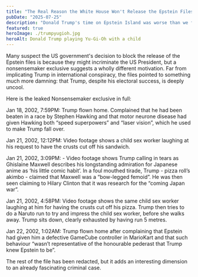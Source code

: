 ```yaml
---
title: "The Real Reason the White House Won't Release the Epstein Files"
pubDate: "2025-07-25"
description: "Donald Trump's time on Epstein Island was worse than we feared"
featured: true
heroImage: ./trumpyugioh.jpg
heroAlt: Donald Trump playing Yu-Gi-Oh with a child
---
```


Many suspect the US government's decision to block the release of the Epstein files is because they might incriminate the US President, but a nonsensemaker exclusive suggests a wholly different motivation. Far from implicating Trump in international conspiracy, the files pointed to something much more damning: that Trump, despite his electoral success, is deeply uncool.

Here is the leaked Nonsensemaker exclusive in full: 

Jan 18, 2002, 7:59PM: Trump flown home. Complained that he had been beaten in a race by Stephen Hawking and that motor neurone disease had given Hawking both “speed superpowers” and “laser vision”, which he used to make Trump fall over.

Jan 21, 2002, 12:12PM: Video footage shows a child sex worker laughing at his request to have the crusts cut off his sandwich.

Jan 21, 2002, 3:09PM: - Video footage shows Trump calling in tears as Ghislaine Maxwell describes his longstanding admiration for Japanese anime as ‘his little comic habit’. In a foul mouthed tirade, Trump - pizza roll’s akimbo - claimed that Maxwell was a “bow-legged femoid”. He was then seen claiming to Hilary Clinton that it was research for the “coming Japan war”.

Jan 21, 2002, 4:58PM: Video footage shows the same child sex worker laughing at him for having the crusts cut off his pizza. Trump then tries to do a Naruto run to try and impress the child sex worker, before she walks away. Trump sits down, clearly exhausted by having run 5 metres.

Jan 22, 2002, 1:02AM: Trump flown home after complaining that Epstein had given him a defective GameCube controller in MarioKart and that such behaviour “wasn’t representative of the honourable pederast that Trump knew Epstein to be”.

The rest of the file has been redacted, but it adds an interesting dimension to an already fascinating criminal case.

